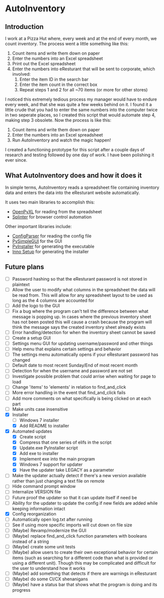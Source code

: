 # AutoInventory

## Introduction

I work at a Pizza Hut where, every week and at the end of every month, we count inventory.
The process went a little something like this:

1. Count items and write them down on paper
2. Enter the numbers into an Excel spreadsheet
3. Print out the Excel spreadsheet
4. Enter the numbers into eResturant that will be sent to corporate, which involved:
    1. Enter the item ID in the search bar
    2. Enter the item count in the correct box
    3. Repeat steps 1 and 2 for all ~70 items (or more for other stores)

I noticed this extremely tedious process my manager would have to endure every week, and that she was quite a few weeks behind on it.
I found it a little crude that you had to enter the same numbers into the computer twice in two seperate places,
so I created this script that would automate step 4, making step 3 obsolete.
Now the process is like this:

1. Count items and write them down on paper
2. Enter the numbers into an Excel spreadsheet
3. Run AutoInventory and watch the magic happen!

I created a functioning prototype for this script after a couple days of research and testing followed by one day of work.
I have been polishing it ever since.

## What AutoInventory does and how it does it

In simple terms, AutoInventory reads a spreadsheet file containing inventory data and enters the data into the eResturant website automatically.

It uses two main libraries to accomplish this:

- [OpenPyXL](https://openpyxl.readthedocs.io/en/stable/index.html) for reading from the spreadsheet
- [Splinter](https://splinter.readthedocs.io/en/latest/index.html) for browser control automation

Other important libraries include:

- [ConfigParser](https://docs.python.org/3/library/configparser.html) for reading the config file
- [PySimpleGUI](https://www.pysimplegui.org/en/latest/) for the GUI
- [PyInstaller](https://pyinstaller.org/en/stable/index.html) for generating the executable
- [Inno Setup](https://jrsoftware.org/isinfo.php) for generating the installer

## Future plans

- [ ] Password hashing so that the eResturant password is not stored in plaintext
- [ ] Allow the user to modify what columns in the spreadsheet the data will be read from.
This will allow for any spreadsheet layout to be used as long as the 4 columns are accounted for
- [ ] Add the logo to the GUI
- [ ] Fix a bug where the program can't tell the difference between what message is popping up.
In cases where the previous inventory sheet has not been posted this will cause a crash because the program will think the message says the created inventory sheet already exists
- [ ] Error handling/detection for when the inventory sheet cannot be saved
- [ ] Create a setup GUI
- [ ] Settings menu GUI for updating username/password and other things
- [ ] Help menu that explains certain settings and behavior
- [ ] The settings menu automatically opens if your eResturant password has changed
- [ ] Default date to most recent Sunday/End of most recent month
- [ ] Detection for when the username and password are not set
- [ ] Investigate possible problem that could arrise when waiting for page to load
- [ ] Change 'items' to 'elements' in relation to find_and_click
- [ ] More error handling in the event that find_and_click fails
- [ ] Add more comments on what specifically is being clicked on at each part
- [ ] Make units case insensitive
- [x] Installer
  - [ ] Windows 7 installer
  - [x] Add README to installer
- [x] Automated updates
  - [x] Create script
  - [x] Compress that one series of elifs in the script
  - [x] Update.exe PyInstaller script
  - [x] Add exe to installer
  - [x] Implement exe into the main program
  - [x] Windows 7 support for updater
  - [x] Have the updater take LEGACY as a parameter
- [ ] Make the updater actually detect if there's a new version available rather than just changing a text file on remote
- [ ] Hide command prompt window
- [ ] Internalize VERSION file
- [ ] Future proof the updater so that it can update itself if need be
- [ ] Ability for the updater to update the config if new fields are added while keeping information intact
- [x] Config reorganization
- [ ] Automatically open log.txt after running
- [ ] See if using more specific imports will cut down on file size
- [ ] (Maybe) Revamp/modernize the GUI
- [ ] (Maybe) replace find_and_click function parameters with booleans instead of a string
- [ ] (Maybe) create some unit tests
- [ ] (Maybe) allow users to create their own exceptional behavior for certain items
(such as searching for a different code than what is provided or using a different unit).
Though this may be complicated and difficult for the user to understand how it works
- [ ] (Maybe) add something that detects if there are warnings in eResturant
- [ ] (Maybe) do some CI/CX shenanigans
- [ ] (Maybe) have a status bar that shows what the program is doing and its progress
